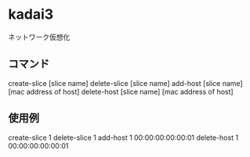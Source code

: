 kadai3
======

ネットワーク仮想化

コマンド
------

create-slice [slice name]
delete-slice [slice name]
add-host [slice name] [mac address of host]
delete-host [slice name] [mac address of host]

使用例
------

create-slice 1
delete-slice 1
add-host 1 00:00:00:00:00:01
delete-host 1 00:00:00:00:00:01

